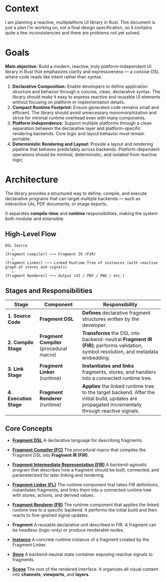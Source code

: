 # Context

I am planning a reactive, multiplatform UI library in Rust. This document is just a plan
I'm working on, not a final design specification, so it contains quite a few inconsistencies
and there are problems not yet solved.

# Goals

**Main objective:** Build a modern, reactive, truly platform-independent UI library in Rust 
that emphasizes clarity and expressiveness — a concise DSL where code reads like intent rather 
than syntax.

1. **Declarative Composition:**
    Enable developers to define application structure and behavior through a concise, clean, 
    declarative syntax. The library should make it easy to express reactive and reusable UI 
    elements without focusing on platform or implementation details.
2. **Compact Runtime Footprint:**
    Ensure generated code remains small and efficient. The library should avoid unnecessary
    monomorphization and strive for minimal runtime overhead even with many components.
3. **Platform Independence:**
    Support multiple platforms through a clean separation between the declarative layer and 
    platform-specific rendering backends. Core logic and layout behavior must remain portable.
4. **Deterministic Rendering and Layout:**
    Provide a layout and rendering pipeline that behaves predictably across backends. 
    Platform-dependent operations should be minimal, deterministic, and isolated from reactive logic.

# Architecture

The library provides a structured way to define, compile, and execute declarative 
programs that can target multiple backends — such as interactive UIs, PDF documents, or image exports.

It separates **compile-time** and **runtime** responsibilities, making the system 
both modular and extensible.

## High-Level Flow

```text
DSL Source
   ↓
[Fragment Compiler] ──→ Fragment IR (FIR)
   ↓
[Fragment Linker] ──→ Linked Runtime Tree of instances (with reactive graph of stores and signals)
   ↓
[Fragment Renderer] ──→ Output (UI / PDF / PNG / etc.)
```

## Stages and Responsibilities

| Stage                  | Component                                | Responsibility                                                                                                                                     |
|------------------------|------------------------------------------|----------------------------------------------------------------------------------------------------------------------------------------------------|
| **1. Source Code**     | **Fragment DSL**                         | **Defines** declarative fragment structures written by the developer.                                                                              |
| **2. Compile Stage**   | **Fragment Compiler** (procedural macro) | **Transforms** the DSL into backend-neutral **Fragment IR (FIR)**; performs validation, symbol resolution, and metadata embedding.                 |
| **3. Link Stage**      | **Fragment Linker** (runtime)            | **Instantiates and links** fragments, stores, and handlers into a connected runtime tree.                                                          |
| **4. Execution Stage** | **Fragment Renderer** (runtime)          | **Applies** the linked runtime tree to the target backend. After the initial build, updates are propagated incrementally through reactive signals. |

## Core Concepts

* [**Fragment DSL**](dsl.md)
  A declarative language for describing fragments.

* [**Fragment Compiler (FC)**](compiler.md)
  The procedural macro that compiles the Fragment DSL into **Fragment IR (FIR)**.

* [**Fragment Intermediate Representation (FIR)**](fir.md)
  A backend-agnostic program that describes how a fragment should be built, connected, and parameterized for later linking and rendering.

* [**Fragment Linker (FL)**](linker.md)
  The runtime component that takes FIR definitions, instantiates fragments, and links them into a connected runtime tree with stores, actions, and derived values.

* [**Fragment Renderer (FR)**](renderer.md)
  The runtime component that applies the linked runtime tree to a specific backend. It performs the initial build and then reacts to fine-grained signal updates.

* **Fragment**
  A reusable declarative unit described in FIR. A fragment can be headless (logic-only) or produce renderable nodes.

* [**Instance**](instances.md)
  A concrete runtime instance of a fragment created by the Fragment Linker.

* [**Store**](stores.md)
  A backend-neutral state container exposing reactive signals to fragments.

* [**Scene**](scene.md)
  The root of the rendered interface. It organizes all visual content into
  **channels**, **viewports**, and **layers**.